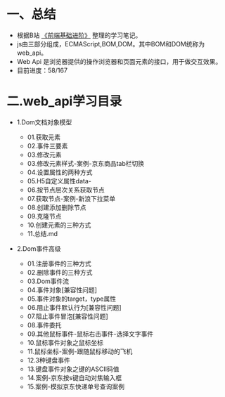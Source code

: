 # 一、总结
+ 根据B站 [《前端基础进阶》](https://www.bilibili.com/video/BV1k4411w7sV) 整理的学习笔记。 
+ js由三部分组成，ECMAScript,BOM,DOM。其中BOM和DOM统称为web_api。
+ Web Api 是浏览器提供的操作浏览器和页面元素的接口，用于做交互效果。
+ 目前进度：58/167

# 二.web_api学习目录
+ 1.Dom文档对象模型
    - 01.获取元素
    - 02.事件三要素
    - 03.修改元素
    - 03.修改元素样式-案例-京东商品tab栏切换
    - 04.设置属性的两种方式
    - 05.H5自定义属性data-
    - 06.按节点层次关系获取节点
    - 07.获取节点-案例-新浪下拉菜单
    - 08.创建添加删除节点
    - 09.克隆节点
    - 10.创建元素的三种方式
    - 11.总结.md
    
 + 2.Dom事件高级
    - 01.注册事件的三种方式
    - 02.删除事件的三种方式
    - 03.Dom事件流
    - 04.事件对象[兼容性问题]
    - 05.事件对象的target，type属性
    - 06.阻止事件默认行为[兼容性问题]
    - 07.阻止事件冒泡[兼容性问题]
    - 08.事件委托
    - 09.其他鼠标事件-鼠标右击事件-选择文字事件
    - 10.鼠标事件对象之鼠标坐标
    - 11.鼠标坐标-案例-跟随鼠标移动的飞机
    - 12.3种键盘事件
    - 13.键盘事件对象之键的ASCII码值
    - 14.案例-京东按s键自动对焦输入框
    - 15.案例-模拟京东快递单号查询案例
    
